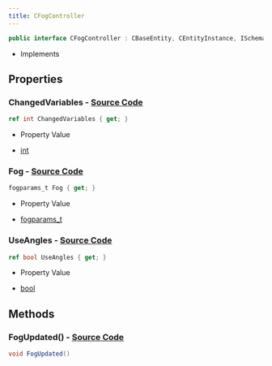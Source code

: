 ```yaml
---
title: CFogController
---
```


```csharp
public interface CFogController : CBaseEntity, CEntityInstance, ISchemaClass<CEntityInstance>, ISchemaClass<CBaseEntity>, ISchemaClass<CFogController>, ISchemaField, ISchemaClass, INativeHandle
```

- Implements

## Properties

### **ChangedVariables** - [Source Code](https://github.com/swiftly-solution/swiftlys2/blob/main/managed/src/SwiftlyS2.Generated/Schemas/Interfaces/CFogController.cs#L20)

```csharp
ref int ChangedVariables { get; }
```

- Property Value

- [int](https://learn.microsoft.com/dotnet/api/system.int32)

### **Fog** - [Source Code](https://github.com/swiftly-solution/swiftlys2/blob/main/managed/src/SwiftlyS2.Generated/Schemas/Interfaces/CFogController.cs#L16)

```csharp
fogparams_t Fog { get; }
```

- Property Value

- [fogparams_t](/docs/api/shared/schemadefinitions/fogparams_t)

### **UseAngles** - [Source Code](https://github.com/swiftly-solution/swiftlys2/blob/main/managed/src/SwiftlyS2.Generated/Schemas/Interfaces/CFogController.cs#L18)

```csharp
ref bool UseAngles { get; }
```

- Property Value

- [bool](https://learn.microsoft.com/dotnet/api/system.boolean)

## Methods

### **FogUpdated()** - [Source Code](https://github.com/swiftly-solution/swiftlys2/blob/main/managed/src/SwiftlyS2.Generated/Schemas/Interfaces/CFogController.cs#L22)

```csharp
void FogUpdated()
```

